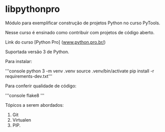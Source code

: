# libpythonpro
Módulo para exemplificar construção de projetos Python no curso PyTools.

Nesse curso é ensinado como contribuir com projetos de código aberto.

Link do curso [Python Pro] (www.python.pro.br/)

Suportada versão 3 de Python.

Para instalar:

'''console
python 3 -m venv .venv
source .venv/bin/activate
pip install -r requirements-dev.txt'''

Para conferir qualidade de código:

'''console
flake8
'''

Tópicos a serem abordados:
1. Git
2. Virtualen
3. PIP.
‎
 
